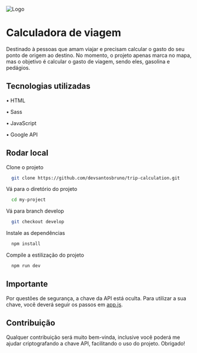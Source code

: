 
![Logo](https://cdn.freelogodesign.org/files/53863dd878d541b9b248b563354c2495/thumb/logo_200x200.png?v=637875531560000000)
# Calculadora de viagem

Destinado à pessoas que amam viajar e precisam calcular o gasto do seu ponto de origem ao destino. No momento, o projeto apenas marca no mapa, mas o objetivo é calcular o gasto de viagem, sendo eles, gasolina e pedágios.
## Tecnologias utilizadas


•   HTML

•   Sass

•   JavaScript

•   Google API
## Rodar local

Clone o projeto

```bash
  git clone https://github.com/devsantosbruno/trip-calculation.git
```

Vá para o diretório do projeto

```bash
  cd my-project
```

Vá para branch develop

```bash
  git checkout develop
```

Instale as dependências

```bash
  npm install
```

Compile a estilização do projeto

```bash
  npm run dev
```


## Importante
Por questões de segurança, a chave da API está oculta. Para utilizar a sua chave, você deverá seguir os passos em [app.js](https://github.com/devsantosbruno/trip-calculation/blob/develop/src/js/app.js).

## Contribuição
Qualquer contribuição será muito bem-vinda, inclusive você poderá me ajudar criptografando a chave API, facilitando o uso do projeto.
Obrigado!
